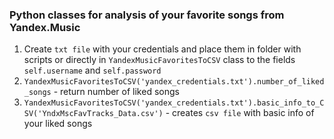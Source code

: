 ### Python classes for analysis of your favorite songs from Yandex.Music
1. Create `txt file` with your credentials and place them in folder with scripts or directly in `YandexMusicFavoritesToCSV` class to the fields `self.username` and `self.password`
2. `YandexMusicFavoritesToCSV('yandex_credentials.txt').number_of_liked_songs` - return number of liked songs
3. `YandexMusicFavoritesToCSV('yandex_credentials.txt').basic_info_to_CSV('YndxMscFavTracks_Data.csv')` - creates `csv file` with basic info of your liked songs
